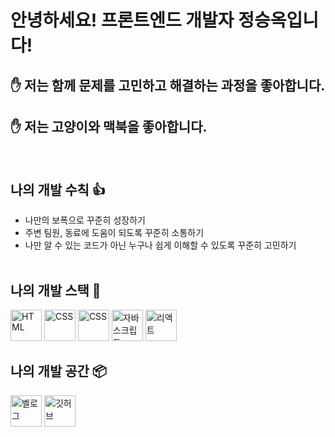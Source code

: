 # 안녕하세요! 프론트엔드 개발자 정승옥입니다!

## ✋ 저는 함께 문제를 고민하고 해결하는 과정을 좋아합니다.

## ✋ 저는 고양이와 맥북을 좋아합니다.

<br/>

## 나의 개발 수칙 👍

- 나만의 보폭으로 꾸준히 성장하기
- 주변 팀원, 동료에 도움이 되도록 꾸준히 소통하기
- 나만 알 수 있는 코드가 아닌 누구나 쉽게 이해할 수 있도록 꾸준히 고민하기
  <br/>
  <br/>

## 나의 개발 스택 📌

<a href="#"><img src="https://media.vlpt.us/images/jacoblee19/post/37558a06-0678-4657-adb2-e1e957e6d8f0/html.webp" alt="HTML" width="50" height="50"></a>
<a href="#"><img src="https://media.vlpt.us/images/daybreak/post/1c7df7ec-65ee-4617-8b97-31dddd944dc3/css.jpg" alt="CSS" width="50" height="50"></a>
<a href="#"><img src="https://heropy.blog/css/images/vendor_icons/sass.png" alt="CSS" width="50" height="50"></a>
<a href="#"><img src="https://upload.wikimedia.org/wikipedia/commons/thumb/9/99/Unofficial_JavaScript_logo_2.svg/1200px-Unofficial_JavaScript_logo_2.svg.png" alt="자바스크립트" width="50" height="50"></a>
<a href="#"><img src="https://reactjs-kr.firebaseapp.com/logo-og.png" alt="리액트" width="50" height="50"></a>


## 나의 개발 공간 📦

<a href="https://velog.io/@vsnm25"><img src="https://media.vlpt.us/images/velog/post/ebf87853-b6b7-47af-a659-d97fb39e66b0/velog_logo.png" alt="벨로그" width="50" height="50"></a>
<a href="https://velog.io/@vsnm25"><img src="https://github.githubassets.com/images/modules/logos_page/GitHub-Mark.png" alt="깃허브" width="50" height="50"></a>
